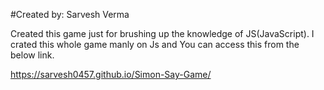 #Created by: Sarvesh Verma

Created this game just for brushing up the knowledge of JS(JavaScript).
I crated this whole game manly on Js and You can access this from the below link.

https://sarvesh0457.github.io/Simon-Say-Game/
